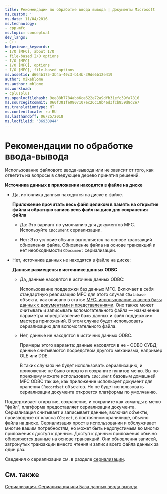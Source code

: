```yaml
---
title: Рекомендации по обработке ввода вывода | Документы Microsoft
ms.custom: ''
ms.date: 11/04/2016
ms.technology:
- cpp-mfc
ms.topic: conceptual
dev_langs:
- C++
helpviewer_keywords:
- I/O [MFC], about I/O
- file-based I/O options
- I/O [MFC]
- I/O [MFC], options
- I/O [MFC], file-based options
ms.assetid: d664b175-3b4a-40c3-b14b-39de6b12e419
author: mikeblome
ms.author: mblome
ms.workload:
- cplusplus
ms.openlocfilehash: 9ee88b7784abb6ca622e72a9dfb31efc39fa7816
ms.sourcegitcommit: 060f381fe0807107ec26c18b46d3fcb859d8d2e7
ms.translationtype: MT
ms.contentlocale: ru-RU
ms.lasthandoff: 06/25/2018
ms.locfileid: "36930944"
---
```

# <a name="recommendations-for-handling-inputoutput"></a>Рекомендации по обработке ввода-вывода
Использование файлового ввода-вывода или не зависит от того, как ответить на вопросы в следующее дерево принятия решений.  
  
 **Источника данных в приложении находятся в файле на диске**  
  
-   Да, источника данных находится на диске в файле.  
  
     **Приложение прочитать весь файл целиком в память на открытие файла и обратную запись весь файл на диск для сохранения файла**  
  
    -   Да: Это вариант по умолчанию для документов MFC. Используйте `CDocument` сериализации.  
  
    -   Нет: Это условие обычно выполняется на основе транзакций обновления файла. Обновление файла на основе транзакций и нет необходимости `CDocument` сериализации.  
  
-   Нет, источника данных не находятся в файле на диске:  
  
     **Данные размещены в источнике данных ODBC**  
  
    -   Да, данные находятся в источник данных ODBC:  
  
         Использование поддержки баз данных MFC. Включает в себя стандартную реализацию MFC для этого случая `CDatabase` объекта, как описано в статье [MFC: использование классов базы данных с документами и представлениями](../data/mfc-using-database-classes-with-documents-and-views.md). Оно также может считывать и записывать вспомогательного файла — назначение параметра «представление базы данных и файл поддержки» мастера приложений. В этом случае будет использовать сериализацию для вспомогательного файла.  
  
    -   Нет, данные не находятся в источник данных ODBC.  
  
         Примеры этого варианта: данные находятся в не - ODBC СУБД; данные считываются посредством другого механизма, например OLE или DDE.  
  
         В таких случаях не будет использовать сериализацию, и приложение не было открыто и сохраните пунктов меню. Вы по-прежнему можете использовать `CDocument` базовым домашней MFC ODBC так же, как приложение использует документ для хранения `CRecordset` объектов. Но не будет использовать сериализации документа откроется платформы по умолчанию.  
  
 Поддерживает открытие, сохранение, и сохраните как команды в меню "файл", платформа предоставляет сериализации документа. Сериализация считывает и записывает данные, включая объекты, производные от класса `CObject`, в постоянном хранилище, обычно файла на диске. Сериализация прост в использовании и обслуживает многие вашим потребностям, но может быть недопустимым во многих приложениях доступ к данным. Доступ к данным приложения обычно обновляются данные на основе транзакций. Они обновления записей, затронутых транзакции вместо чтения и записи всего файла данных за один раз.  
  
 Сведения о сериализации см. в разделе [сериализации](../mfc/serialization-in-mfc.md).  
  
## <a name="see-also"></a>См. также  
 [Сериализация. Сериализация или База данных ввода вывода](../mfc/serialization-serialization-vs-database-input-output.md)
